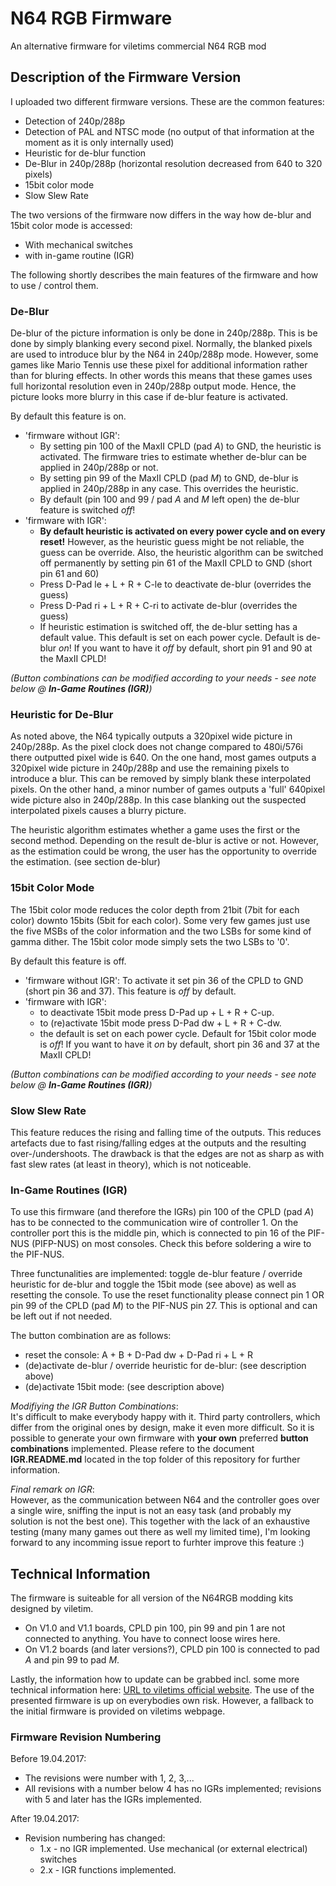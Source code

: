 # N64 RGB Firmware
An alternative firmware for viletims commercial N64 RGB mod


## Description of the Firmware Version

I uploaded two different firmware versions. These are the common features:
- Detection of 240p/288p
- Detection of PAL and NTSC mode (no output of that information at the moment as it is only internally used)
- Heuristic for de-blur function
- De-Blur in 240p/288p (horizontal resolution decreased from 640 to 320 pixels)
- 15bit color mode
- Slow Slew Rate

The two versions of the firmware now differs in the way how de-blur and 15bit color mode is accessed:
- With mechanical switches
- with in-game routine (IGR)

The following shortly describes the main features of the firmware and how to use / control them.


### De-Blur

De-blur of the picture information is only be done in 240p/288p. This is be done by simply blanking every second pixel. Normally, the blanked pixels are used to introduce blur by the N64 in 240p/288p mode. However, some games like Mario Tennis use these pixel for additional information rather than for bluring effects. In other words this means that these games uses full horizontal resolution even in 240p/288p output mode. Hence, the picture looks more blurry in this case if de-blur feature is activated.

By default this feature is on.
- 'firmware without IGR':
  * By setting pin 100 of the MaxII CPLD (pad *A*) to GND, the heuristic is activated. The firmware tries to estimate whether de-blur can be applied in 240p/288p or not.
  * By setting pin 99 of the MaxII CPLD (pad *M*) to GND, de-blur is applied in 240p/288p in any case. This overrides the heuristic.
  * By default (pin 100 and 99 / pad *A* and *M* left open) the de-blur feature is switched *off*!
- 'firmware with IGR':
  * **By default heuristic is activated on every power cycle and on every reset!** However, as the heuristic guess might be not reliable, the guess can be override. Also, the heuristic algorithm can be switched off permanently by setting pin 61 of the MaxII CPLD to GND (short pin 61 and 60)
  * Press D-Pad le + L + R + C-le to deactivate de-blur (overrides the guess)
  * Press D-Pad ri + L + R + C-ri to activate de-blur (overrides the guess)
  * If heuristic estimation is switched off, the de-blur setting has a default value. This default is set on each power cycle. Default is de-blur *on*! If you want to have it *off* by default, short pin 91 and 90 at the MaxII CPLD!

_(Button combinations can be modified according to your needs - see note below @ **In-Game Routines (IGR)**)_

### Heuristic for De-Blur

As noted above, the N64 typically outputs a 320pixel wide picture in 240p/288p. As the pixel clock does not change compared to 480i/576i there outputted pixel wide is 640.
On the one hand, most games outputs a 320pixel wide picture in 240p/288p and use the remaining pixels to introduce a blur. This can be removed by simply blank these interpolated pixels.
On the other hand, a minor number of games outputs a 'full' 640pixel wide picture also in 240p/288p. In this case blanking out the suspected interpolated pixels causes a blurry picture.

The heuristic algorithm estimates whether a game uses the first or the second method. Depending on the result de-blur is active or not. However, as the estimation could be wrong, the user has the opportunity to override the estimation. (see section de-blur)


### 15bit Color Mode

The 15bit color mode reduces the color depth from 21bit (7bit for each color) downto 15bits (5bit for each color). Some very few games just use the five MSBs of the color information and the two LSBs for some kind of gamma dither. The 15bit color mode simply sets the two LSBs to '0'.

By default this feature is off.
- 'firmware without IGR': To activate it set pin 36 of the CPLD to GND (short pin 36 and 37). This feature is *off* by default.
- 'firmware with IGR':
  * to deactivate 15bit mode press D-Pad up + L + R + C-up.
  * to (re)activate 15bit mode press D-Pad dw + L + R + C-dw.
  * the default is set on each power cycle. Default for 15bit color mode is *off*! If you want to have it *on* by default, short pin 36 and 37 at the MaxII CPLD!

_(Button combinations can be modified according to your needs - see note below @ **In-Game Routines (IGR)**)_

### Slow Slew Rate

This feature reduces the rising and falling time of the outputs. This reduces artefacts due to fast rising/falling edges at the outputs and the resulting over-/undershoots. The drawback is that the edges are not as sharp as with fast slew rates (at least in theory), which is not noticeable.


### In-Game Routines (IGR)

To use this firmware (and therefore the IGRs) pin 100 of the CPLD (pad *A*) has to be connected to the communication wire of controller 1. On the controller port this is the middle pin, which is connected to pin 16 of the PIF-NUS (PIFP-NUS) on most consoles. Check this before soldering a wire to the PIF-NUS.

Three functunalities are implemented: toggle de-blur feature / override heuristic for de-blur and toggle the 15bit mode (see above) as well as resetting the console. To use the reset functionality please connect pin 1 OR pin 99 of the CPLD (pad *M*) to the PIF-NUS pin 27. This is optional and can be left out if not needed.

The button combination are as follows:

- reset the console: A + B + D-Pad dw + D-Pad ri + L + R
- (de)activate de-blur / override heuristic for de-blur: (see description above)
- (de)activate 15bit mode: (see description above)

_Modifiying the IGR Button Combinations_:  
It's difficult to make everybody happy with it. Third party controllers, which differ from the original ones by design, make it even more difficult. So it is possible to generate your own firmware with **your own** preferred **button combinations** implemented. Please refere to the document **IGR.README.md** located in the top folder of this repository for further information.

_Final remark on IGR_:  
However, as the communication between N64 and the controller goes over a single wire, sniffing the input is not an easy task (and probably my solution is not the best one). This together with the lack of an exhaustive testing (many many games out there as well my limited time), I'm looking forward to any incomming issue report to furhter improve this feature :)


## Technical Information

The firmware is suiteable for all version of the N64RGB modding kits designed by viletim.
- On V1.0 and V1.1 boards, CPLD pin 100, pin 99 and pin 1 are not connected to anything. You have to connect loose wires here.
- On V1.2 boards (and later versions?), CPLD pin 100 is connected to pad *A* and pin 99 to pad *M*.


Lastly, the information how to update can be grabbed incl. some more technical information here: [URL to viletims official website](http://etim.net.au/n64rgb/tech/). The use of the presented firmware is up on everybodies own risk. However, a fallback to the initial firmware is provided on viletims webpage.


### Firmware Revision Numbering

Before 19.04.2017:
- The revisions were number with 1, 2, 3,...
- All revisions with a number below 4 has no IGRs implemented; revisions with 5 and later has the IGRs implemented.

After 19.04.2017:
- Revision numbering has changed:
  * 1.x - no IGR implemented. Use mechanical (or external electrical) switches
  * 2.x - IGR functions implemented.